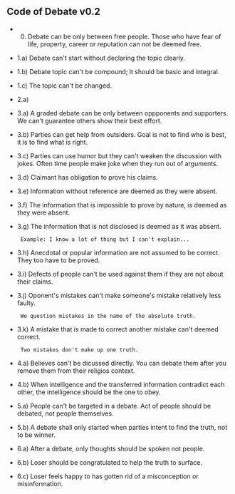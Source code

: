 ## Code of Debate v0.2 ##

- 0) Debate can be only between free people. Those who have fear of life, property, career or reputation can not be deemed free.

- 1.a) Debate can't start without declaring the topic clearly.

- 1.b) Debate topic can't be compound; it should be basic and integral.

- 1.c) The topic can't be changed.

- 2.a) 

- 3.a) A graded debate can be only between oppponents and supporters. We can't guarantee others show their best effort.

- 3.b) Parties can get help from outsiders. Goal is not to find who is best, it is to find what is right.

- 3.c) Parties can use humor but they can't weaken the discussion with jokes. Often time people make joke when they run out of arguments.

- 3.d) Claimant has obligation to prove his claims.

- 3.e) Information without reference are deemed as they were absent.

- 3.f) The information that is impossible to prove by nature, is deemed as they were absent.
 
- 3.g) The information that is not disclosed is deemed as it was absent. 

       Example: I know a lot of thing but I can't explain...

- 3.h) Anecdotal or popular information are not assumed to be correct. They too have to be proved.

- 3.i) Defects of people can't be used against them if they are not about their claims. 

- 3.j) Oponent's mistakes can't make someone's mistake relatively less faulty.

       We question mistakes in the name of the absolute truth. 

- 3.k) A mistake that is made to correct another mistake can't deemed correct.

       Two mistakes don't make up one truth.
       
- 4.a) Believes can't be dicussed directly. You can debate them after you remove them from their religios context.

- 4.b) When intelligence and the transferred information contradict each other, the intelligence should be the one to obey.

- 5.a) People can't be targeted in a debate. Act of people should be debated, not people themselves.

- 5.b) A debate shall only started when parties intent to find the truth, not to be winner.

- 6.a) After a debate, only thoughts should be spoken not people.

- 6.b) Loser should be congratulated to help the truth to surface. 

- 6.c) Loser feels happy to has gotten rid of a misconception or misinformation.

